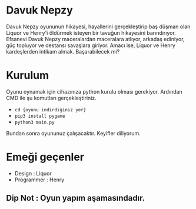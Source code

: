# Davuk Nepzy

Davuk Nepzy oyununun hikayesi, hayallerini gerçekleştirip baş düşman olan Liquor ve Henry'i öldürmek isteyen bir tavuğun hikayesini barındırıyor. Efsanevi Davuk Nepzy maceralardan maceralara atlıyor, arkadaş ediniyor, güç topluyor ve destansı savaşlara giriyor. Amacı ise, Liquor ve Henry kardeşlerden intikam almak. Başarabilecek mi?

# Kurulum

Oyunu oynamak için cihazınıza python kurulu olması gerekiyor. Ardından CMD ile şu komutları gerçekleştiriniz.

* ```cd {oyunu indirdiğiniz yer}```
* ```pip3 install pygame```
* ```python3 main.py```

Bundan sonra oyununuz çalışacaktır. Keyifler diliyorum.

# Emeği geçenler

* Design : Liquor
 * Programmer : Henry

## Dip Not : Oyun yapım aşamasındadır.
